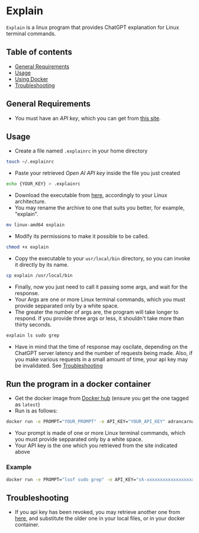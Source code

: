 # Explain

`Explain` is a linux program that provides ChatGPT explanation for Linux terminal commands.

## Table of contents

- [General Requirements](#general-requirements)
- [Usage](#usage)
- [Using Docker](#run-the-program-in-a-docker-container)
- [Troubleshooting](#troubleshooting)


## General Requirements
- You must have an _API key_, which you can get from [this site](https://platform.openai.com/account/api-keys).


## Usage
- Create a file named `.explainrc` in your home directory

```bash
touch ~/.explainrc
```

- Paste your retrieved _Open AI API key_ inside the file you just created

```bash
echo {YOUR_KEY} > .explainrc
```

- Download the executable from [here](https://github.com/cirolini/explain/releases/tag/1.0.0), accordingly to your Linux architecture.
- You may rename the archive to one that suits you better, for example, "explain".

```bash
mv linux-amd64 explain
```

- Modify its permissions to make it possible to be called.

```bash
chmod +x explain
```

- Copy the executable to your `usr/local/bin` directory, so you can invoke it directly by its name.

```bash
cp explain /usr/local/bin
```

- Finally, now you just need to call it passing some args, and wait for the response.
- Your Args are one or more Linux terminal commands, which you must provide sepparated only by a white space.
- The greater the number of args are, the program will take longer to respond. If you provide three args or less, it shouldn't take more than thirty seconds.


```bash
explain ls sudo grep
```

- Have in mind that the time of response may oscilate, depending on the ChatGPT server latency and the number of requests being made. Also, if you make various requests in a small amount of time, your api key may be invalidated. See [Troubleshooting](#troubleshooting)

## Run the program in a docker container 
- Get the docker image from [Docker hub](https://hub.docker.com/r/adrancarnavale/explain) (ensure you get the one tagged as `latest`)
- Run is as follows:

```bash
docker run -e PROMPT="YOUR_PROMPT" -e API_KEY="YOUR_API_KEY" adrancarnavale/explain:latest
```

- Your prompt is made of one or more Linux terminal commands, which you must provide sepparated only by a white space.
- Your API key is the one which you retrieved from the site indicated above

### Example

```bash
docker run -e PROMPT="lsof sudo grep" -e API_KEY="sk-xxxxxxxxxxxxxxxxxxxxxxxxxxxxxx" adrancarnavale/explain:latest
```

## Troubleshooting

- If you api key has been revoked, you may retrieve another one from [here](https://platform.openai.com/account/api-keys), and substitute the older one in your local files, or in your docker container.

